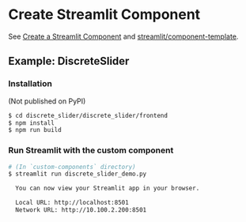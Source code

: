 # Create Streamlit Component

See [Create a Streamlit Component](https://docs.streamlit.io/en/stable/streamlit_components.html) and [streamlit/component-template](https://github.com/streamlit/component-template).

## Example: DiscreteSlider

### Installation
(Not published on PyPI)

```bash
$ cd discrete_slider/discrete_slider/frontend
$ npm install
$ npm run build
```

### Run Streamlit with the custom component
```bash
# (In `custom-components` directory)
$ streamlit run discrete_slider_demo.py 

  You can now view your Streamlit app in your browser.

  Local URL: http://localhost:8501
  Network URL: http://10.100.2.200:8501

```
